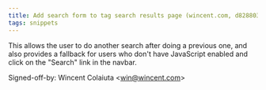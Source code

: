 ```yaml
---
title: Add search form to tag search results page (wincent.com, d828803)
tags: snippets
---
```


This allows the user to do another search after doing a previous one, and also provides a fallback for users who don't have JavaScript enabled and click on the "Search" link in the navbar.

Signed-off-by: Wincent Colaiuta &lt;win@wincent.com&gt;
